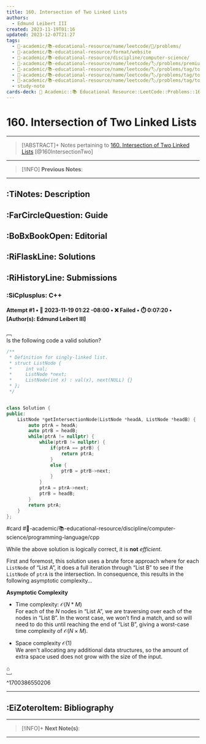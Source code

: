 ```yaml
---
title: 160. Intersection of Two Linked Lists
authors:
  - Edmund Leibert III
created: 2023-11-19T01:16
updated: 2023-12-07T21:27
tags:
  - 🔴-academic/📚-educational-resource/name/leetcode/🔖/problems/
  - 🔴-academic/📚-educational-resource/format/website
  - 🔴-academic/📚-educational-resource/discipline/computer-science/
  - 🔴-academic/📚-educational-resource/name/leetcode/🏷️/problems/premium/no
  - 🔴-academic/📚-educational-resource/name/leetcode/🏷️/problems/tag/topic/hash-table
  - 🔴-academic/📚-educational-resource/name/leetcode/🏷️/problems/tag/topic/linked-list
  - 🔴-academic/📚-educational-resource/name/leetcode/🏷️/problems/tag/topic/two-pointers
  - study-note
cards-deck: 🔴 Academic::📚 Educational Resource::LeetCode::Problems::160. Intersection of Two Linked Lists
---
```


# 160. Intersection of Two Linked Lists

---

> [!ABSTRACT]+
> Notes pertaining to [160. Intersection of Two Linked Lists](https://leetcode.com/problems/intersection-of-two-linked-lists/description/) [@160IntersectionTwo]

---

> [!INFO]
> **Previous Notes**:
> 

---

## :TiNotes: Description

## :FarCircleQuestion: Guide

## :BoBxBookOpen: Editorial

## :RiFlaskLine: Solutions

## :RiHistoryLine: Submissions

### :SiCplusplus: C++

#### **Attempt #1** • 📆 2023-11-19 01:22 -08:00 • ❌ Failed • ⏱️ 0:07:20 • \[Author(s): Edmund Leibert III\]

﹇<br>
Is the following code a valid solution?

```cpp
/**
 * Definition for singly-linked list.
 * struct ListNode {
 *     int val;
 *     ListNode *next;
 *     ListNode(int x) : val(x), next(NULL) {}
 * };
 */


class Solution {
public:
    ListNode *getIntersectionNode(ListNode *headA, ListNode *headB) {
        auto ptrA = headA;
        auto ptrB = headB;
        while(ptrA != nullptr) {
            while(ptrB != nullptr) {
                if(ptrA == ptrB) {
                    return ptrA;
                }
                else {
                    ptrB = ptrB->next;
                }
            }
            ptrA = ptrA->next;
            ptrB = headB;
        }
        return ptrA;
    }
};
```

#card #🔴-academic/📚-educational-resource/discipline/computer-science/programming-language/cpp 

While the above solution is logically correct, it is **not** _efficient_. 

First and foremost, this solution uses a brute force approach where for each `ListNode` of “List A”, it does a full iteration through “List B” to see if the `ListNode` of `ptrA` is the intersection. In consequence, this results in the following asymptotic complexity…

**Asymptotic Complexity**
- Time complexity: $\mathcal{O}(N*M)$ <br>
  For each of the $N$ nodes in “List A”, we are traversing over each of the nodes in “List B”. In the worst case, we won’t find a match, and so will need to do this until reaching the end of “List B”, giving a worst-case time complexity of $\mathcal{O}(N \times M)$.
  
- Space complexity $\mathcal{O}(1)$ <br>
  We aren't allocating any additional data structures, so the amount of extra space used does not grow with the size of the input.

⌂
<br>﹈<br>^1700386550206


---

## :EiZoteroItem: Bibliography

---

> [!INFO]+ 
> **Next Note(s)**:
> 

---
